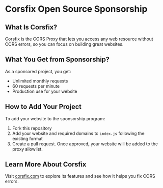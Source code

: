 # Corsfix Open Source Sponsorship

## What Is Corsfix?
[Corsfix](https://corsfix.com) is the CORS Proxy that lets you access any web resource without CORS errors, so you can focus on building great websites.

## What You Get from Sponsorship?
As a sponsored project, you get:
- Unlimited monthly requests
- 60 requests per minute
- Production use for your website

## How to Add Your Project
To add your website to the sponsorship program:
1. Fork this repository
2. Add your website and required domains to `index.js` following the existing format
3. Create a pull request. Once approved, your website will be added to the proxy allowlist.

## Learn More About Corsfix
Visit [corsfix.com](https://corsfix.com) to explore its features and see how it helps you fix CORS errors.
